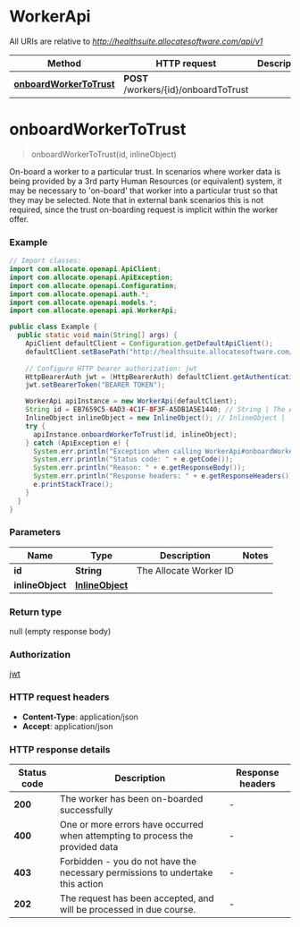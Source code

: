 # WorkerApi

All URIs are relative to *http://healthsuite.allocatesoftware.com/api/v1*

Method | HTTP request | Description
------------- | ------------- | -------------
[**onboardWorkerToTrust**](WorkerApi.md#onboardWorkerToTrust) | **POST** /workers/{id}/onboardToTrust | 


<a name="onboardWorkerToTrust"></a>
# **onboardWorkerToTrust**
> onboardWorkerToTrust(id, inlineObject)



On-board a worker to a particular trust. In scenarios where worker data is being provided by a 3rd party Human Resources (or equivalent) system, it may be necessary to &#39;on-board&#39; that worker into a particular trust so that they may be selected. Note that in external bank scenarios this is not required, since the trust on-boarding request is implicit within the worker offer.  

### Example
```java
// Import classes:
import com.allocate.openapi.ApiClient;
import com.allocate.openapi.ApiException;
import com.allocate.openapi.Configuration;
import com.allocate.openapi.auth.*;
import com.allocate.openapi.models.*;
import com.allocate.openapi.api.WorkerApi;

public class Example {
  public static void main(String[] args) {
    ApiClient defaultClient = Configuration.getDefaultApiClient();
    defaultClient.setBasePath("http://healthsuite.allocatesoftware.com/api/v1");
    
    // Configure HTTP bearer authorization: jwt
    HttpBearerAuth jwt = (HttpBearerAuth) defaultClient.getAuthentication("jwt");
    jwt.setBearerToken("BEARER TOKEN");

    WorkerApi apiInstance = new WorkerApi(defaultClient);
    String id = EB7659C5-6AD3-4C1F-8F3F-A5DB1A5E1440; // String | The Allocate Worker ID
    InlineObject inlineObject = new InlineObject(); // InlineObject | 
    try {
      apiInstance.onboardWorkerToTrust(id, inlineObject);
    } catch (ApiException e) {
      System.err.println("Exception when calling WorkerApi#onboardWorkerToTrust");
      System.err.println("Status code: " + e.getCode());
      System.err.println("Reason: " + e.getResponseBody());
      System.err.println("Response headers: " + e.getResponseHeaders());
      e.printStackTrace();
    }
  }
}
```

### Parameters

Name | Type | Description  | Notes
------------- | ------------- | ------------- | -------------
 **id** | **String**| The Allocate Worker ID |
 **inlineObject** | [**InlineObject**](InlineObject.md)|  |

### Return type

null (empty response body)

### Authorization

[jwt](../README.md#jwt)

### HTTP request headers

 - **Content-Type**: application/json
 - **Accept**: application/json

### HTTP response details
| Status code | Description | Response headers |
|-------------|-------------|------------------|
**200** | The worker has been on-boarded successfully |  -  |
**400** | One or more errors have occurred when attempting to process the provided data |  -  |
**403** | Forbidden - you do not have the necessary permissions to undertake this action |  -  |
**202** | The request has been accepted, and will be processed in due course. |  -  |

